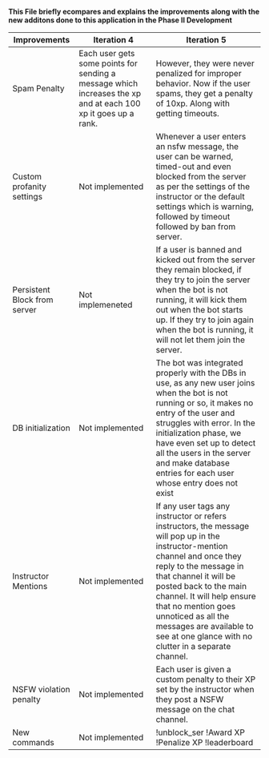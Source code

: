 **This File briefly ecompares and explains the improvements along with the new additons done to this application in the Phase II Development**

| Improvements                 | Iteration 4                                                                                                   | Iteration 5                                                                                                                                                                                                                                                                                                                                                    |
| ---------------------------- | ------------------------------------------------------------------------------------------------------------- | -------------------------------------------------------------------------------------------------------------------------------------------------------------------------------------------------------------------------------------------------------------------------------------------------------------------------------------------------------------- |
| Spam Penalty                | Each user gets some points for sending a message which increases the xp and at each 100 xp it goes up a rank. | However, they were never penalized for improper behavior. Now if the user spams, they get a penalty of 10xp. Along with getting timeouts.                                                                                                                                                                                                                      |
| Custom profanity settings    | Not implemented                                                                                               | Whenever a user enters an nsfw message, the user can be warned, timed-out and even blocked from the server as per the settings of the instructor or the default settings which is warning, followed by timeout followed by ban from server.                                                                                                                    |
| Persistent Block from server | Not implemeneted                                                                                              | If a user is banned and kicked out from the server they remain blocked, if they try to join the server when the bot is not running, it will kick them out when the bot starts up. If they try to join again when the bot is running, it will not let them join the server.                                                                                     |
| DB initialization            | Not implemented                                                                                               | The bot was integrated properly with the DBs in use, as any new user joins when the bot is not running or so, it makes no entry of the user and struggles with error. In the initialization phase, we have even set up to detect all the users in the server and make database entries for each user whose entry does not exist                                |
| Instructor Mentions          | Not implemented                                                                                               | If any user tags any instructor or refers instructors, the message will pop up in the instructor-mention channel and once they reply to the message in that channel it will be posted back to the main channel. It will help ensure that no mention goes unnoticed as all the messages are available to see at one glance with no clutter in a separate channel. |
| NSFW violation penalty       | Not implemented                                                                                               | Each user is given a custom penalty to their XP set by the instructor when they post a NSFW message on the chat channel.                                                                                                                                                                                                                                       |
| New commands                 | Not implemented                                                                                               | !unblock_ser !Award XP !Penalize XP !leaderboard                                                                                                                                                                                                                                                                                                               |
